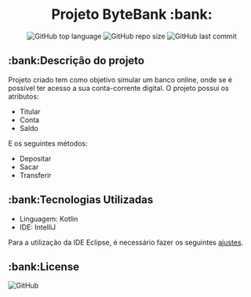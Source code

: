 <h1 align="center"> Projeto ByteBank :bank: </h1>
<p align ="center">
  <img alt="GitHub top language" src="https://img.shields.io/github/languages/top/carolfons/Byte-Bank-Kotlin">
  <img alt="GitHub repo size" src="https://img.shields.io/github/repo-size/carolfons/Byte-Bank-Kotlin">
  <img alt="GitHub last commit" src="https://img.shields.io/github/last-commit/carolfons/Byte-Bank-Kotlin">
  </p>
  
  <h2>:bank:Descrição do projeto </h2>
  <p> Projeto criado tem como objetivo simular um banco online, onde se é possível ter acesso a sua conta-corrente digital.
  O projeto possui os atributos:
  <ul>
    <li>Titular</li>
    <li>Conta</li>
   <li>Saldo</li>
    </ul>
  E os seguintes métodos:
  <ul>
    <li>Depositar</li>
   <li>Sacar</li>
   <li>Transferir</li>
 </ul>
 
 <h2>:bank:Tecnologias Utilizadas</h2>
  <p>
   <ul>
  <li> Linguagem: Kotlin</li>
  <li> IDE: IntelliJ</li>
  </ul>
  </p>
  
  <p> Para a utilização da IDE Eclipse, é necessário fazer os seguintes <a href="https://kotlinlang.org/docs/tutorials/getting-started-eclipse.html">ajustes</a>.</p>
  
  
  <h2>:bank:License </h2>
  <p> <img alt="GitHub" src="https://img.shields.io/github/license/carolfons/Byte-Bank-Kotlin"></p>
  
  
